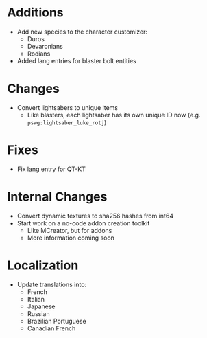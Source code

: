 # Additions

* Add new species to the character customizer:
  * Duros
  * Devaronians
  * Rodians
* Added lang entries for blaster bolt entities

# Changes

* Convert lightsabers to unique items
  * Like blasters, each lightsaber has its own unique ID now (e.g. `pswg:lightsaber_luke_rotj`)

# Fixes

* Fix lang entry for QT-KT

# Internal Changes

* Convert dynamic textures to sha256 hashes from int64
* Start work on a no-code addon creation toolkit
  * Like MCreator, but for addons
  * More information coming soon

# Localization

* Update translations into:
  * French
  * Italian
  * Japanese
  * Russian
  * Brazilian Portuguese
  * Canadian French
